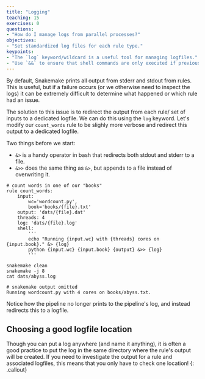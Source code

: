 ```yaml
---
title: "Logging"
teaching: 15
exercises: 0
questions:
- "How do I manage logs from parallel processes?"
objectives:
- "Set standardized log files for each rule type."
keypoints:
- "The `log` keyword/wildcard is a useful tool for managing logfiles."
- "Use `&&` to ensure that shell commands are only executed if previous commands were successful."
---
```


By default, Snakemake prints all output from stderr and stdout from rules.
This is useful, but if a failure occurs (or we otherwise need to inspect the logs)
it can be extremely difficult to determine what happened
or which rule had an issue.

The solution to this issue is to redirect the output from each rule/
set of inputs to a dedicated logfile.
We can do this using the `log` keyword.
Let's modify our `count_words` rule to be slighly more verbose and redirect
this output to a dedicated logfile.

Two things before we start:

* `&>` is a handy operator in bash that redirects both stdout and stderr to a file.
* `&>>` does the same thing as `&>`, but appends to a file instead of overwriting it.

```
# count words in one of our "books"
rule count_words:
    input: 	
        wc='wordcount.py',
        book='books/{file}.txt'
    output: 'dats/{file}.dat'
    threads: 4
    log: 'dats/{file}.log'
    shell:
        '''
        echo "Running {input.wc} with {threads} cores on {input.book}." &> {log}
        python {input.wc} {input.book} {output} &>> {log}
        '''
```


```
snakemake clean
snakemake -j 8
cat dats/abyss.log
```

```
# snakemake output omitted
Running wordcount.py with 4 cores on books/abyss.txt.
```


Notice how the pipeline no longer prints to the pipeline's log, 
and instead redirects this to a logfile.

## Choosing a good logfile location

Though you can put a log anywhere (and name it anything),
it is often a good practice to put the log in the same directory
where the rule's output will be created.
If you need to investigate the output for a rule and associated logfiles,
this means that you only have to check one location!
{: .callout}

